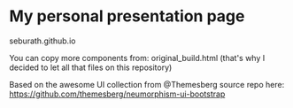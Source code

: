 # My personal presentation page

seburath.github.io

You can copy more components from: original_build.html (that's why I decided to let all that files on this repository)

Based on the awesome UI collection from @Themesberg source repo here: https://github.com/themesberg/neumorphism-ui-bootstrap

